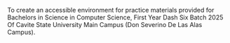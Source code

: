 To create an accessible environment for practice materials provided for 
Bachelors in Science in Computer Science, First Year Dash Six Batch 2025
Of Cavite State University Main Campus (Don Severino De Las Alas Campus).

